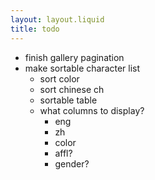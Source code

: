 ```yaml
---
layout: layout.liquid
title: todo
---
```


- finish gallery pagination
- make sortable character list
  - sort color
  - sort chinese ch
  - sortable table
  - what columns to display?
    - eng
    - zh
    - color
    - affl?
    - gender?
